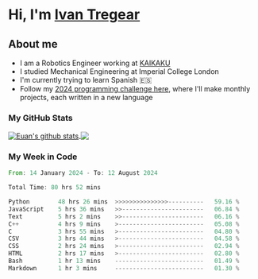 # Hi, I'm [Ivan Tregear](https://www.linkedin.com/in/ivantregear/)

## About me

* I am a Robotics Engineer working at [KAIKAKU](https://github.com/KAIKAKU-AI)
* I studied Mechanical Engineering at Imperial College London
* I'm currently trying to learn Spanish :es:
* Follow my [2024 programming challenge here](https://github.com/ITregear?tab=repositories), where I'll make monthly projects, each written in a new language


### My GitHub Stats

<a href="#my-github-stats">
  <img align="center" src="https://github-readme-stats.vercel.app/api?username=itregear&count_private=true&show_icons=true&include_all_commits=true&theme=material-palenight" alt="Euan's github stats" />
</a>

<a href="#my-github-stats">
  <img align="center" src="https://github-readme-stats.vercel.app/api/top-langs/?username=itregear&layout=compact&theme=material-palenight" />
</a>

### My Week in Code
<!--START_SECTION:waka-->

```rust
From: 14 January 2024 - To: 12 August 2024

Total Time: 80 hrs 52 mins

Python        48 hrs 26 mins  >>>>>>>>>>>>>>>----------   59.16 %
JavaScript    5 hrs 36 mins   >>-----------------------   06.84 %
Text          5 hrs 2 mins    >>-----------------------   06.16 %
C++           4 hrs 9 mins    >------------------------   05.08 %
C             3 hrs 55 mins   >------------------------   04.80 %
CSV           3 hrs 44 mins   >------------------------   04.58 %
CSS           2 hrs 24 mins   >------------------------   02.94 %
HTML          2 hrs 17 mins   >------------------------   02.80 %
Bash          1 hr 13 mins    -------------------------   01.49 %
Markdown      1 hr 3 mins     -------------------------   01.30 %
```

<!--END_SECTION:waka-->
